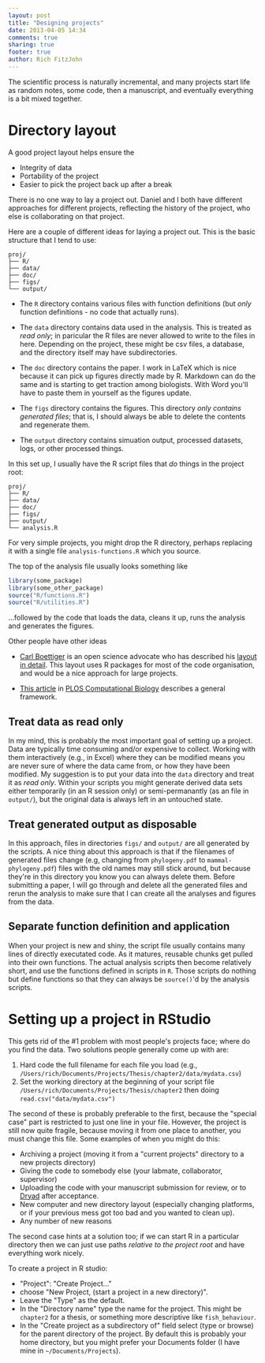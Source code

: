 ```yaml
---
layout: post
title: "Designing projects"
date: 2013-04-05 14:34
comments: true
sharing: true
footer: true
author: Rich FitzJohn
---
```


The scientific process is naturally incremental, and many projects
start life as random notes, some code, then a manuscript, and
eventually everything is a bit mixed together.

# Directory layout

A good project layout helps ensure the

* Integrity of data
* Portability of the project
* Easier to pick the project back up after a break

There is no one way to lay a project out.  Daniel and I both have
different approaches for different projects, reflecting the history of
the project, who else is collaborating on that project.

Here are a couple of different ideas for laying a project out.  This
is the basic structure that I tend to use:

```
proj/
├── R/
├── data/
├── doc/
├── figs/
└── output/
```

* The `R` directory contains various files with function definitions
  (but *only* function definitions - no code that actually runs).

* The `data` directory contains data used in the analysis.  This is
  treated as *read only*; in paricular the R files are never allowed
  to write to the files in here.  Depending on the project, these
  might be csv files, a database, and the directory itself may have
  subdirectories.
  
* The `doc` directory contains the paper.  I work in LaTeX which is
  nice because it can pick up figures directly made by R.  Markdown
  can do the same and is starting to get traction among biologists.
  With Word you'll have to paste them in yourself as the figures
  update.
  
* The `figs` directory contains the figures.  This directory *only
  contains generated files*; that is, I should always be able to
  delete the contents and regenerate them.
  
* The `output` directory contains simuation output, processed
  datasets, logs, or other processed things.
  
In this set up, I usually have the R script files that *do* things in
the project root:

```
proj/
├── R/
├── data/
├── doc/
├── figs/
├── output/
└── analysis.R
```

For very simple projects, you might drop the R directory, perhaps
replacing it with a single file `analysis-functions.R` which you
source.

The top of the analysis file usually looks something like

```r
library(some_package)
library(some_other_package)
source("R/functions.R")
source("R/utilities.R")
```

...followed by the code that loads the data, cleans it up, runs the
analysis and generates the figures.

Other people have other ideas

* [Carl Boettiger](http://www.carlboettiger.info/2012/05/06/research-workflow.html)
  is an open science advocate who has described his
  [layout in detail](http://www.carlboettiger.info/2012/05/06/research-workflow.html).
  This layout uses R packages for most of the code organisation, and
  would be a nice approach for large projects.
  
* [This article](http://www.ploscompbiol.org/article/info%3Adoi%2F10.1371%2Fjournal.pcbi.1000424)
  in [PLOS Computational Biology](http://www.ploscompbiol.org/)
  describes a general framework. 

## Treat data as read only

In my mind, this is probably the most important goal of setting up a
project.  Data are typically time consuming and/or expensive to
collect.  Working with them interactively (e.g., in Excel) where they
can be modified means you are never sure of where the data came from,
or how they have been modified.  My suggestion is to put your data
into the `data` directory and treat it as *read only*.  Within your
scripts you might generate derived data sets either temporarily (in an
R session only) or semi-permanantly (as an file in `output/`), but the
original data is always left in an untouched state.

## Treat generated output as disposable

In this approach, files in directories `figs/` and `output/` are all
generated by the scripts.  A nice thing about this approach is that if
the filenames of generated files change (e.g, changing from
`phylogeny.pdf` to `mammal-phylogeny.pdf`) files with the old names
may still stick around, but because they're in this directory you know
you can always delete them.  Before submitting a paper, I will go
through and delete all the generated files and rerun the analysis to
make sure that I can create all the analyses and figures from the
data.
  
## Separate function definition and application

When your project is new and shiny, the script file usually contains
many lines of directly executated code.  As it matures, reusable
chunks get pulled into their own functions.  The actual analysis
scripts then become relatively short, and use the functions defined in
scripts in `R`.  Those scripts do nothing but define functions so that
they can always be `source()`'d by the analysis scripts.

# Setting up a project in RStudio

This gets rid of the #1 problem with most people's projects face;
where do you find the data.  Two solutions people generally come up
with are:

1. Hard code the full filename for each file you load (e.g.,
`/Users/rich/Documents/Projects/Thesis/chapter2/data/mydata.csv`)
2. Set the working directory at the beginning of your script file
`/Users/rich/Documents/Projects/Thesis/chapter2` then doing
`read.csv("data/mydata.csv")`

The second of these is probably preferable to the first, because the
"special case" part is restricted to just one line in your file.
However, the project is still now quite fragile, because moving it
from one place to another, you must change this file.  Some examples
of when you might do this:

* Archiving a project (moving it from a "current projects" directory
  to a new projects directory)
* Giving the code to somebody else (your labmate, collaborator, supervisor)
* Uploading the code with your manuscript submission for review, or to
  [Dryad](http://datadryad.org/) after acceptance.
* New computer and new directory layout (especially changing
  platforms, or if your previous mess got too bad and you wanted to
  clean up).
* Any number of new reasons

The second case hints at a solution too; if we can start R in a
particular directory then we can just use paths *relative to the
project root* and have everything work nicely.

To create a project in R studio:

  - "Project": "Create Project..."
  - choose "New Project, (start a project in a new directory)".
  - Leave the "Type" as the default.
  - In the "Directory name" type the name for the project.  This might
    be `chapter2` for a thesis, or something more descriptive like
    `fish_behaviour`.
  - In the "Create project as a subdirectory of" field select (type or
    browse) for the parent directory of the project.  By default this
    is probably your home directory, but you might prefer your
    Documents folder (I have mine in `~/Documents/Projects`).
